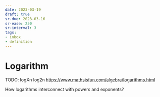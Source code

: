 ```yaml
---
date: 2023-03-19
draft: true
sr-due: 2023-03-16
sr-ease: 250
sr-interval: 3
tags:
- inbox
- definition
---
```


# Logarithm

TODO: logXn log2n https://www.mathsisfun.com/algebra/logarithms.html

How logarithms interconnect with powers and exponents?